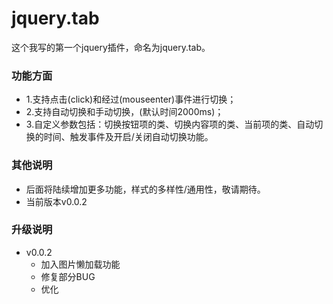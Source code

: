 # jquery.tab
这个我写的第一个jquery插件，命名为jquery.tab。
###  功能方面
- 1.支持点击(click)和经过(mouseenter)事件进行切换；
- 2.支持自动切换和手动切换，(默认时间2000ms)；
- 3.自定义参数包括：切换按钮项的类、切换内容项的类、当前项的类、自动切换的时间、触发事件及开启/关闭自动切换功能。

###  其他说明
-  后面将陆续增加更多功能，样式的多样性/通用性，敬请期待。
- 当前版本v0.0.2

###  升级说明
- v0.0.2 
  - 加入图片懒加载功能
  - 修复部分BUG
  - 优化
  
